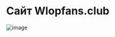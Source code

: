 # Сайт Wlopfans.club

![image](https://user-images.githubusercontent.com/55553104/140202947-0f0c8f6d-b0c2-4b17-b00a-10e59223568e.png)

